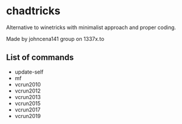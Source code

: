# chadtricks

Alternative to winetricks with minimalist approach and proper coding. 

Made by johncena141 group on 1337x.to

## List of commands

- update-self
- mf
- vcrun2010
- vcrun2012
- vcrun2013
- vcrun2015
- vcrun2017
- vcrun2019
